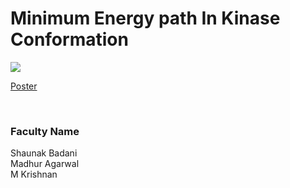 # Minimum Energy path In Kinase Conformation

![](https://i.imgur.com/phmXUgP.png)

[Poster](24.%20Minimum%20Energy%20path%20In%20Kinase%20Conformation.pdf)

<br>


### Faculty Name

Shaunak Badani<br>
Madhur Agarwal<br>
M Krishnan
